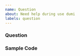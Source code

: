 ```yaml
---
name: Question
about: Need help during use dumi
labels: question
---
```


### Question

### Sample Code
